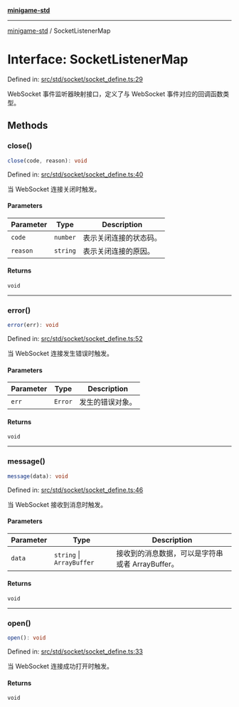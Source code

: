 [**minigame-std**](../README.md)

***

[minigame-std](../README.md) / SocketListenerMap

# Interface: SocketListenerMap

Defined in: [src/std/socket/socket\_define.ts:29](https://github.com/JiangJie/minigame-std/blob/ff3594872b1efbdbc13aabe99588385e855b50dc/src/std/socket/socket_define.ts#L29)

WebSocket 事件监听器映射接口，定义了与 WebSocket 事件对应的回调函数类型。

## Methods

### close()

```ts
close(code, reason): void
```

Defined in: [src/std/socket/socket\_define.ts:40](https://github.com/JiangJie/minigame-std/blob/ff3594872b1efbdbc13aabe99588385e855b50dc/src/std/socket/socket_define.ts#L40)

当 WebSocket 连接关闭时触发。

#### Parameters

| Parameter | Type | Description |
| ------ | ------ | ------ |
| `code` | `number` | 表示关闭连接的状态码。 |
| `reason` | `string` | 表示关闭连接的原因。 |

#### Returns

`void`

***

### error()

```ts
error(err): void
```

Defined in: [src/std/socket/socket\_define.ts:52](https://github.com/JiangJie/minigame-std/blob/ff3594872b1efbdbc13aabe99588385e855b50dc/src/std/socket/socket_define.ts#L52)

当 WebSocket 连接发生错误时触发。

#### Parameters

| Parameter | Type | Description |
| ------ | ------ | ------ |
| `err` | `Error` | 发生的错误对象。 |

#### Returns

`void`

***

### message()

```ts
message(data): void
```

Defined in: [src/std/socket/socket\_define.ts:46](https://github.com/JiangJie/minigame-std/blob/ff3594872b1efbdbc13aabe99588385e855b50dc/src/std/socket/socket_define.ts#L46)

当 WebSocket 接收到消息时触发。

#### Parameters

| Parameter | Type | Description |
| ------ | ------ | ------ |
| `data` | `string` \| `ArrayBuffer` | 接收到的消息数据，可以是字符串或者 ArrayBuffer。 |

#### Returns

`void`

***

### open()

```ts
open(): void
```

Defined in: [src/std/socket/socket\_define.ts:33](https://github.com/JiangJie/minigame-std/blob/ff3594872b1efbdbc13aabe99588385e855b50dc/src/std/socket/socket_define.ts#L33)

当 WebSocket 连接成功打开时触发。

#### Returns

`void`
